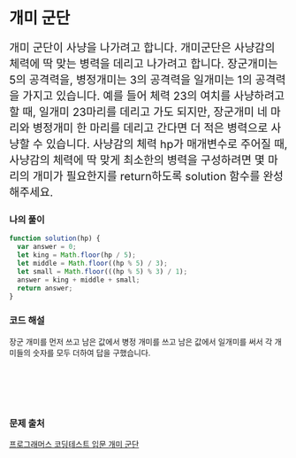 # 개미 군단

<p style='font-size: 20px'>개미 군단이 사냥을 나가려고 합니다. 개미군단은 사냥감의 체력에 딱 맞는 병력을 데리고 나가려고 합니다. 장군개미는 5의 공격력을, 병정개미는 3의 공격력을 일개미는 1의 공격력을 가지고 있습니다. 예를 들어 체력 23의 여치를 사냥하려고 할 때, 일개미 23마리를 데리고 가도 되지만, 장군개미 네 마리와 병정개미 한 마리를 데리고 간다면 더 적은 병력으로 사냥할 수 있습니다. 사냥감의 체력 hp가 매개변수로 주어질 때, 사냥감의 체력에 딱 맞게 최소한의 병력을 구성하려면 몇 마리의 개미가 필요한지를 return하도록 solution 함수를 완성해주세요.</p>

### 나의 풀이

```javascript
function solution(hp) {
  var answer = 0;
  let king = Math.floor(hp / 5);
  let middle = Math.floor((hp % 5) / 3);
  let small = Math.floor(((hp % 5) % 3) / 1);
  answer = king + middle + small;
  return answer;
}
```

### 코드 해설

장군 개미를 먼저 쓰고 남은 값에서 병정 개미를 쓰고 남은 값에서 일개미를 써서 각 개미들의 숫자를 모두 더하여 답을 구했습니다.

<br />
<br />
<br />
<br />

### 문제 출처

<a href='https://school.programmers.co.kr/learn/courses/30/lessons/120837'>프로그래머스 코딩테스트 입문 개미 군단</a>
